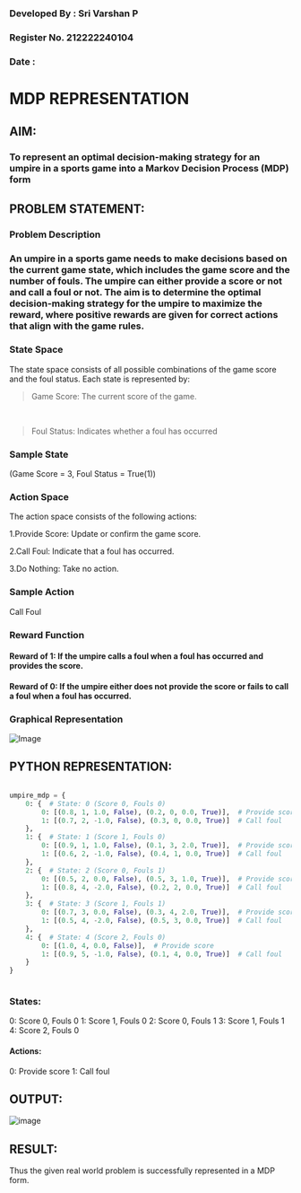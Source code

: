 ### Developed By : Sri Varshan P

### Register No. 212222240104

### Date : 

# MDP REPRESENTATION

## AIM:

### To represent an optimal decision-making strategy for an umpire in a sports game into a Markov Decision Process (MDP) form

## PROBLEM STATEMENT:

### Problem Description

### An umpire in a sports game needs to make decisions based on the current game state, which includes the game score and the number of fouls. The umpire can either provide a score or not and call a foul or not. The aim is to determine the optimal decision-making strategy for the umpire to maximize the reward, where positive rewards are given for correct actions that align with the game rules.

### State Space

The state space consists of all possible combinations of the game score and the foul status. Each state is represented by:

> Game Score: The current score of the game.
<br>

> Foul Status: Indicates whether a foul has occurred

### Sample State

(Game Score = 3, Foul Status = True(1))

### Action Space
The action space consists of the following actions:

1.Provide Score: Update or confirm the game score.

2.Call Foul: Indicate that a foul has occurred.

3.Do Nothing: Take no action.

### Sample Action

Call Foul

### Reward Function

#### Reward of 1: If the umpire calls a foul when a foul has occurred and provides the score.

#### Reward of 0: If the umpire either does not provide the score or fails to call a foul when a foul has occurred.




### Graphical Representation


![Image](https://github.com/user-attachments/assets/264f5588-f2f4-483b-a674-be54de681f6e)




## PYTHON REPRESENTATION:
```py

umpire_mdp = {
    0: {  # State: 0 (Score 0, Fouls 0)
        0: [(0.8, 1, 1.0, False), (0.2, 0, 0.0, True)],  # Provide score
        1: [(0.7, 2, -1.0, False), (0.3, 0, 0.0, True)]  # Call foul
    },
    1: {  # State: 1 (Score 1, Fouls 0)
        0: [(0.9, 1, 1.0, False), (0.1, 3, 2.0, True)],  # Provide score
        1: [(0.6, 2, -1.0, False), (0.4, 1, 0.0, True)]  # Call foul
    },
    2: {  # State: 2 (Score 0, Fouls 1)
        0: [(0.5, 2, 0.0, False), (0.5, 3, 1.0, True)],  # Provide score
        1: [(0.8, 4, -2.0, False), (0.2, 2, 0.0, True)]  # Call foul
    },
    3: {  # State: 3 (Score 1, Fouls 1)
        0: [(0.7, 3, 0.0, False), (0.3, 4, 2.0, True)],  # Provide score
        1: [(0.5, 4, -2.0, False), (0.5, 3, 0.0, True)]  # Call foul
    },
    4: {  # State: 4 (Score 2, Fouls 0)
        0: [(1.0, 4, 0.0, False)],  # Provide score
        1: [(0.9, 5, -1.0, False), (0.1, 4, 0.0, True)]  # Call foul
    }
}



```

### States:

0: Score 0, Fouls 0
1: Score 1, Fouls 0
2: Score 0, Fouls 1
3: Score 1, Fouls 1
4: Score 2, Fouls 0


#### Actions:

0: Provide score
1: Call foul


## OUTPUT:


![image](https://github.com/user-attachments/assets/0bcb28b9-49e2-482a-924f-44df97071dca)



## RESULT:

Thus the given real world problem is successfully represented in a MDP form.
